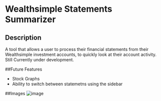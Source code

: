 # Wealthsimple Statements Summarizer
## Description
A tool that allows a user to process their financial statements from their Wealthsimple investment accounts, to quickly look at their account activity. Still Currently under development.

##Future Features
- Stock Graphs
- Ability to switch between statemetns using the sidebar

##Images
![image](https://github.com/user-attachments/assets/b64d5dbc-c51c-41ab-831c-d2533ec65811)
